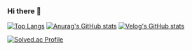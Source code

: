 ### Hi there 👋

<!--
**YongWoo-8933/YongWoo-8933** is a ✨ _special_ ✨ repository because its `README.md` (this file) appears on your GitHub profile.

Here are some ideas to get you started:

- 🔭 I’m currently working on ...
- 🌱 I’m currently learning ...
- 👯 I’m looking to collaborate on ...
- 🤔 I’m looking for help with ...
- 💬 Ask me about ...
- 📫 How to reach me: ...
- 😄 Pronouns: ...
- ⚡ Fun fact: ...
-->

[![Top Langs](https://github-readme-stats.vercel.app/api/top-langs/?username=YongWoo-8933)](https://github.com/anuraghazra/github-readme-stats)
[![Anurag's GitHub stats](https://github-readme-stats.vercel.app/api?username=YongWoo-8933)](https://github.com/anuraghazra/github-readme-stats)
[![Velog's GitHub stats](https://velog-readme-stats.vercel.app/api?name=dyddn2015)]([벨로그링크](https://velog.io/@dyddn2015/posts))

[![Solved.ac Profile](http://mazassumnida.wtf/api/v2/generate_badge?boj=dyddn2015)](https://solved.ac/dyddn2015/)


